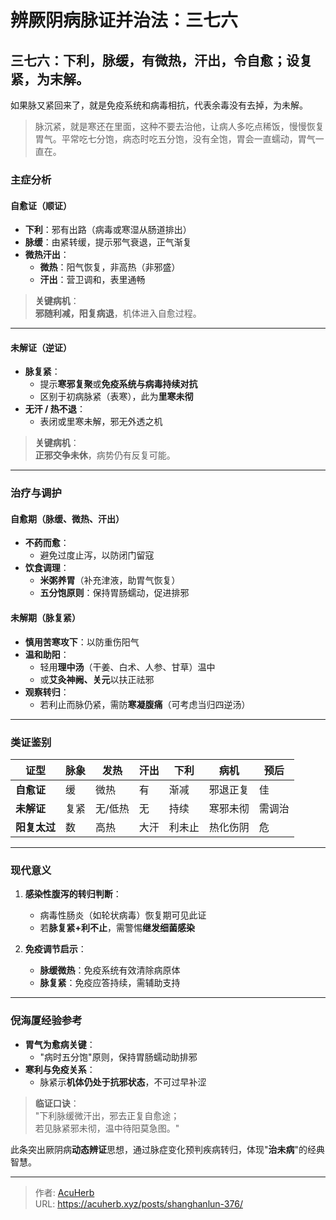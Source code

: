# 辨厥阴病脉证并治法：三七六


## 三七六：下利，脉缓，有微热，汗出，令自愈；设复紧，为末解。

<!--more-->

如果脉又紧回来了，就是免疫系统和病毒相抗，代表余毒没有去掉，为未解。

> 脉沉紧，就是寒还在里面，这种不要去治他，让病人多吃点稀饭，慢慢恢复胃气。平常吃七分饱，病态时吃五分饱，没有全饱，胃会一直蠕动，胃气一直在。

### **主症分析**  

#### **自愈证（顺证）**  
- **下利**：邪有出路（病毒或寒湿从肠道排出）  
- **脉缓**：由紧转缓，提示邪气衰退，正气渐复  
- **微热汗出**：  
  - **微热**：阳气恢复，非高热（非邪盛）  
  - **汗出**：营卫调和，表里通畅  

> **关键病机**：  
> **邪随利减，阳复病退**，机体进入自愈过程。  

---

#### **未解证（逆证）**  
- **脉复紧**：  
  - 提示**寒邪复聚**或**免疫系统与病毒持续对抗**  
  - 区别于初病脉紧（表寒），此为**里寒未彻**  
- **无汗 / 热不退**：  
  - 表闭或里寒未解，邪无外透之机  

> **关键病机**：  
> **正邪交争未休**，病势仍有反复可能。  

---

### **治疗与调护**  

#### **自愈期（脉缓、微热、汗出）**  
- **不药而愈**：  
  - 避免过度止泻，以防闭门留寇  
- **饮食调理**：  
  - **米粥养胃**（补充津液，助胃气恢复）  
  - **五分饱原则**：保持胃肠蠕动，促进排邪  

#### **未解期（脉复紧）**  
- **慎用苦寒攻下**：以防重伤阳气  
- **温和助阳**：  
  - 轻用**理中汤**（干姜、白术、人参、甘草）温中  
  - 或**艾灸神阙、关元**以扶正祛邪  
- **观察转归**：  
  - 若利止而脉仍紧，需防**寒凝腹痛**（可考虑当归四逆汤）  

---

### **类证鉴别**  

| 证型       | 脉象   | 发热   | 汗出   | 下利   | 病机           | 预后   |  
|------------|--------|--------|--------|--------|----------------|--------|  
| **自愈证** | 缓     | 微热   | 有     | 渐减   | 邪退正复       | 佳     |  
| **未解证** | 复紧   | 无/低热 | 无     | 持续   | 寒邪未彻       | 需调治 |  
| **阳复太过** | 数     | 高热   | 大汗   | 利未止 | 热化伤阴       | 危     |  

---

### **现代意义**  
1. **感染性腹泻的转归判断**：  
   - 病毒性肠炎（如轮状病毒）恢复期可见此证  
   - 若**脉复紧+利不止**，需警惕**继发细菌感染**  

2. **免疫调节启示**：  
   - **脉缓微热**：免疫系统有效清除病原体  
   - **脉复紧**：免疫应答持续，需辅助支持  

---

### **倪海厦经验参考**  
- **胃气为愈病关键**：  
  - "病时五分饱"原则，保持胃肠蠕动助排邪  
- **寒利与免疫关系**：  
  - 脉紧示**机体仍处于抗邪状态**，不可过早补涩  

> **临证口诀**：  
> "下利脉缓微汗出，邪去正复自愈途；  
> 若见脉紧邪未彻，温中待阳莫急图。"  

此条突出厥阴病**动态辨证**思想，通过脉症变化预判疾病转归，体现"**治未病**"的经典智慧。

---

> 作者: [AcuHerb](https://acuherb.xyz)  
> URL: https://acuherb.xyz/posts/shanghanlun-376/  


